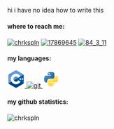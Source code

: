 hi i have no idea how to write this
<h4 align="left">where to reach me:</h4>
<p align="left">
<a href="https://linkedin.com/in/chrkspln" target="blank"><img align="center" src="https://raw.githubusercontent.com/rahuldkjain/github-profile-readme-generator/master/src/images/icons/Social/linked-in-alt.svg" alt="chrkspln" height="30" width="40" /></a>
<a href="https://stackoverflow.com/users/17869645" target="blank"><img align="center" src="https://raw.githubusercontent.com/rahuldkjain/github-profile-readme-generator/master/src/images/icons/Social/stack-overflow.svg" alt="17869645" height="30" width="40" /></a>
<a href="https://www.leetcode.com/84_3_11" target="blank"><img align="center" src="https://raw.githubusercontent.com/rahuldkjain/github-profile-readme-generator/master/src/images/icons/Social/leet-code.svg" alt="84_3_11" height="30" width="40" /></a>
</p>

<h4 align="left">my languages:</h4>
<p align="left"> <a href="https://www.w3schools.com/cpp/" target="_blank" rel="noreferrer"> <img src="https://raw.githubusercontent.com/devicons/devicon/master/icons/cplusplus/cplusplus-original.svg" alt="cplusplus" width="40" height="40"/> </a> <a href="https://git-scm.com/" target="_blank" rel="noreferrer"> <img src="https://www.vectorlogo.zone/logos/git-scm/git-scm-icon.svg" alt="git" width="40" height="40"/> </a> <a href="https://www.python.org" target="_blank" rel="noreferrer"> <img src="https://raw.githubusercontent.com/devicons/devicon/master/icons/python/python-original.svg" alt="python" width="40" height="40"/> </a> </p>

<h4 align="left">my github statistics:</h4>
<p><img align="center" src="https://github-readme-streak-stats.herokuapp.com/?user=chrkspln&theme=dark" alt="chrkspln" /></p>
